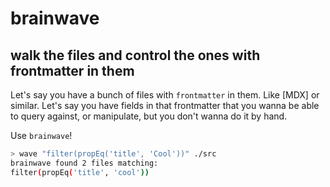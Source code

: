 # brainwave
## walk the files and control the ones with frontmatter in them

Let's say you have a bunch of files with `frontmatter` in them. Like [MDX] or similar.
Let's say you have fields in that frontmatter that you wanna be able to query against, or manipulate, but you don't wanna do it by hand.

Use `brainwave`!

```sh
> wave "filter(propEq('title', 'Cool'))" ./src
brainwave found 2 files matching:
filter(propEq('title', 'cool'))
```
